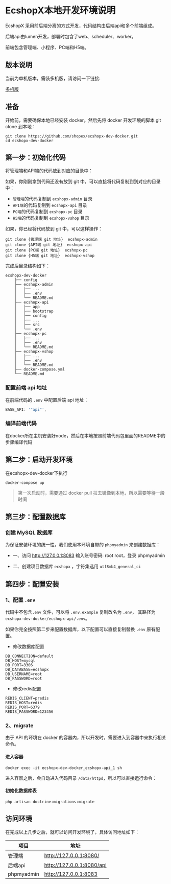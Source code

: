 # EcshopX本地开发环境说明

EcshopX 采用前后端分离的方式开发，代码结构由后端api和多个前端组成。

后端api由lumen开发，部署时包含了web、scheduler、worker。

前端包含管理端、小程序、PC端和H5端。

## 版本说明
当前为单机版本，需装多机版，请访问一下链接: 

[多机版](https://github.com/shopex/ecshopx-dev-docker/tree/develop/multiMachine)

## 准备
开始前，需要确保本地已经安装 docker。然后先将 docker 开发环境的脚本 git clone 到本地：
```shell
git clone https://github.com/shopex/ecshopx-dev-docker.git
cd ecshopx-dev-docker
```

## 第一步：初始化代码
将管理端和API端的代码放到对应的目录中：

如果，你刚刚拿到代码还没有放到 git 中，可以直接将代码复制到到对应的目录中：
* `管理端`的代码复制到 `ecshopx-admin` 目录
* `API端`的代码复制到 `ecshopx-api` 目录
* `PC端`的代码复制到 `ecshopx-pc` 目录
* `H5端`的代码复制到 `ecshopx-vshop` 目录

如果，你已经将代码放到 git 中，可以这样操作：
```
git clone {管理端 git 地址}  ecshopx-admin
git clone {API端 git 地址}  ecshopx-api
git clone {PC端 git 地址}  ecshopx-pc
git clone {H5端 git 地址}  ecshopx-vshop
```
完成后目录结构如下：
```shell
ecshopx-dev-docker
    ├── config
    ├── ecshopx-admin
    │   ├── ... 
    │   ├── .env
    │   └── README.md
    ├── ecshopx-api
    │   ├── app  
    │   ├── bootstrap
    │   ├── config
    │   ├── ...
    │   ├── src
    │   └── .env
    ├── ecshopx-pc
    │   ├── ... 
    │   ├── .env
    │   └── README.md
    ├── ecshopx-vshop
    │   ├── ... 
    │   ├── .env
    │   └── README.md
    ├── docker-compose.yml
    └── README.md
```
### 配置前端 api 地址
在前端代码的 `.env` 中配置后端 api 地址：

```js
BASE_API: '"api"',
```

### 编译前端代码
在docker所在主机安装好node，然后在本地按照前端代码包里面的README中的步骤编译代码

## 第二步：启动开发环境
在ecshopx-dev-docker下执行
```
docker-compose up
```

> 第一次启动时，需要通过 docker pull 拉去镜像到本地，所以需要等待一段时间

## 第三步：配置数据库

### 创建 MySQL 数据库
为保证安装环境的统一性，我们使用本环境自带的 `phpmyadmin` 来创建数据库：

* 一、访问 <http://127.0.0.1:8083> 输入账号密码: root root，登录 phpmyadmin 

* 二、创建项目数据库 `ecshopx` ，字符集选用 `utf8mb4_general_ci`

## 第四步：配置安装

### 1、配置 `.env`
代码中不包含`.env` 文件，可以将 `.env.example` 复制改名为 `.env`，
其路径为`ecshopx-dev-docker/ecshopx-api/.env`。

如果你完全按照第二步来配置数据库，以下配置可以直接复制替换 `.env` 原有配置。
* 修改数据库配置
```
DB_CONNECTION=default
DB_HOST=mysql
DB_PORT=3306
DB_DATABASE=ecshopx
DB_USERNAME=root
DB_PASSWORD=root
```
* 修改redis配置
```
REDIS_CLIENT=predis
REDIS_HOST=redis
REDIS_PORT=6379
REDIS_PASSWORD=123456
```

### 2、migrate

由于 API 的环境在 docker 的容器内，所以开发时，需要进入到容器中来执行相关命令。

#### 进入容器
```shell
docker exec -it ecshopx-dev-docker_ecshopx-api_1 sh 
```
进入容器之后，会自动进入代码目录 `/data/httpd`，所以可以直接运行命令：

#### 初始化数据库表
```
php artisan doctrine:migrations:migrate
```

## 访问环境

在完成以上几步之后，就可以访问开发环境了，具体访问地址如下：

| 项目 | 地址 | 
| - | - |
| 管理端 | <http://127.0.0.1:8080/> | 
| 后端api | <http://127.0.0.1:8080/api> | 
| phpmyadmin | <http://127.0.0.1:8083> | 
